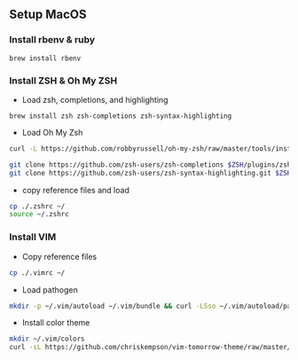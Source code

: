 

## Setup MacOS

### Install rbenv & ruby
```
brew install rbenv
```


### Install ZSH & Oh My ZSH

* Load zsh, completions, and highlighting
```
brew install zsh zsh-completions zsh-syntax-highlighting
```

* Load Oh My Zsh
```sh
curl -L https://github.com/robbyrussell/oh-my-zsh/raw/master/tools/install.sh | sh
```

```sh
git clone https://github.com/zsh-users/zsh-completions $ZSH/plugins/zsh-completions
git clone https://github.com/zsh-users/zsh-syntax-highlighting.git $ZSH/plugins/zsh-syntax-highlighting
```

* copy reference files and load
```sh
cp ./.zshrc ~/
source ~/.zshrc
```

### Install VIM

* Copy reference files
```sh
cp ./.vimrc ~/
```

* Load pathogen
```sh
mkdir -p ~/.vim/autoload ~/.vim/bundle && curl -LSso ~/.vim/autoload/pathogen.vim https://tpo.pe/pathogen.vim
```

* Install color theme
```sh
mkdir ~/.vim/colors
curl -sL https://github.com/chriskempson/vim-tomorrow-theme/raw/master/colors/Tomorrow-Night.vim > ~/.vim/colors/Tomorrow-Night.vim
```



